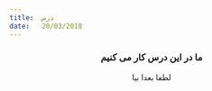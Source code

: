 ```yaml
---
title:  درس
date:   20/03/2018
---
```


### <center>ما در این درس کار می کنیم</center>
<center>لطفا بعدا بیا</center>